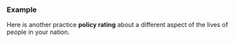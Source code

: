 ### Example

Here is another practice **policy rating** about a different aspect of the lives of people in your nation.
